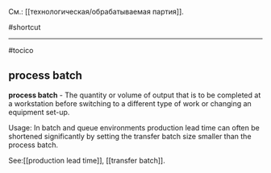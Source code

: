 См.: [[технологическая/обрабатываемая партия]].

#shortcut




<hr/>

#tocico

## process batch

<b>process batch</b> -  The quantity or volume of output that is to be completed at a workstation before switching to a different type of work or changing an equipment set-up. 


Usage: In batch and queue environments production lead time can often be shortened significantly by setting the transfer batch size smaller than the process batch. 



See:[[production lead time]], [[transfer batch]].
